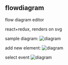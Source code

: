 <h2>flowdiagram</h2>

flow diagram editor

react+redux, renders on svg

sample diagram:
<img src="http://alexbibikov.com/i/Capture1.PNG" alt="diagram"/>

add new element:
<img src="http://alexbibikov.com/i/Capture2.PNG" alt="diagram"/>

select event
<img src="http://alexbibikov.com/i/Capture3.PNG" alt="diagram"/>
